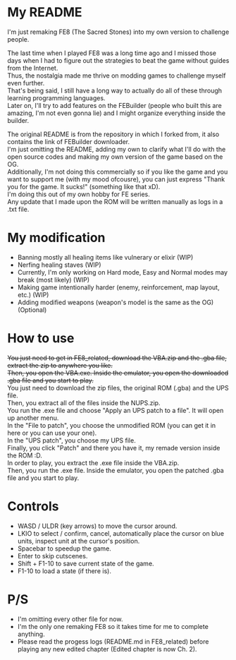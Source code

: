 My README
===
I'm just remaking FE8 (The Sacred Stones) into my own version to challenge people. 

The last time when I played FE8 was a long time ago and I missed those days when I had to figure out the strategies to beat the game without guides from the Internet.\
Thus, the nostalgia made me thrive on modding games to challenge myself even further.\
That's being said, I still have a long way to actually do all of these through learning programming languages.\
Later on, I'll try to add features on the FEBuilder (people who built this are amazing, I'm not even gonna lie) and I might organize everything inside the builder.

The original README is from the repository in which I forked from, it also contains the link of FEBuilder downloader.\
I'm just omitting the README, adding my own to clarify what I'll do with the open source codes and making my own version of the game based on the OG.\
Additionally, I'm not doing this commercially so if you like the game and you want to support me (with my mood ofcousre), you can just express "Thank you for the game. It sucks!" (something like that xD).\
I'm doing this out of my own hobby for FE series.\
Any update that I made upon the ROM will be written manually as logs in a .txt file.

My modification
===
- Banning mostly all healing items like vulnerary or elixir (WIP)
- Nerfing healing staves (WIP)
- Currently, I'm only working on Hard mode, Easy and Normal modes may break (most likely) (WIP)
- Making game intentionally harder (enemy, reinforcement, map layout, etc.) (WIP)
- Adding modified weapons (weapon's model is the same as the OG) (Optional)

How to use
===
~~You just need to get in FE8_related, download the VBA.zip and the .gba file, extract the zip to anywhere you like.\
Then, you open the VBA.exe. Inside the emulator, you open the downloaded .gba file and you start to play.~~\
You just need to download the zip files, the original ROM (.gba) and the UPS file.\
Then, you extract all of the files inside the NUPS.zip.\
You run the .exe file and choose "Apply an UPS patch to a file". It will open up another menu.\
In the "File to patch", you choose the unmodified ROM (you can get it in here or you can use your one).\
In the "UPS patch", you choose my UPS file.\
Finally, you click "Patch" and there you have it, my remade version inside the ROM :D.\
In order to play, you extract the .exe file inside the VBA.zip.\
Then, you run the .exe file. Inside the emulator, you open the patched .gba file and you start to play.

Controls
===
- WASD / ULDR (key arrows) to move the cursor around.
- LKIO to select / confirm, cancel, automatically place the cursor on blue units, inspect unit at the cursor's position.
- Spacebar to speedup the game.
- Enter to skip cutscenes.
- Shift + F1-10 to save current state of the game.
- F1-10 to load a state (if there is).

P/S 
===
- I'm omitting every other file for now.
- I'm the only one remaking FE8 so it takes time for me to complete anything.
- Please read the progess logs (README.md in FE8_related) before playing any new edited chapter (Edited chapter is now Ch. 2).
